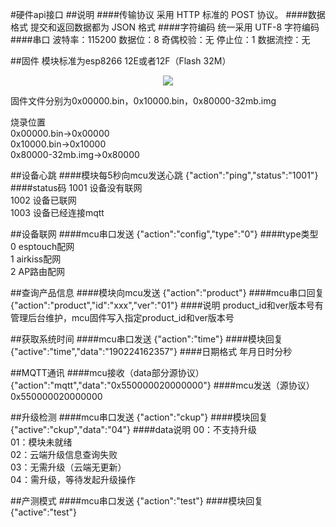 #硬件api接口
##说明
####传输协议
采用 HTTP 标准的 POST 协议。
####数据格式
提交和返回数据都为 JSON 格式
####字符编码
统一采用 UTF-8 字符编码
####串口
波特率：115200
数据位：8
奇偶校验：无
停止位：1
数据流控：无

##固件
模块标准为esp8266 12E或者12F（Flash 32M）
<p align="center"><img src="http://wiki.aithinker.com/_media/esp8266/esp8266_module_list.png
"></p>

固件文件分别为0x00000.bin，0x10000.bin，0x80000-32mb.img

烧录位置<br>
0x00000.bin->0x00000<br>
0x10000.bin->0x10000<br>
0x80000-32mb.img->0x80000<br>

##设备心跳
####模块每5秒向mcu发送心跳
{"action":"ping","status":"1001"}
####status码
1001 设备没有联网<br>
1002 设备已联网<br>
1003 设备已经连接mqtt<br>

##设备联网
####mcu串口发送
{"action":"config","type":"0"}
####type类型
0  esptouch配网<br>
1  airkiss配网<br>
2  AP路由配网<br>

##查询产品信息
####模块向mcu发送
{"action":"product"}
####mcu串口回复
{"action":"product","id":"xxx","ver":"01"}
####说明
product_id和ver版本号有管理后台维护，mcu固件写入指定product_id和ver版本号

##获取系统时间
####mcu串口发送
{"action":"time"}
####模块回复
{"active":"time","data":"190224162357"}
####日期格式
年月日时分秒


##MQTT通讯
####mcu接收（data部分源协议）
{"action":"mqtt","data":"0x550000020000000"}
####mcu发送（源协议）
0x550000020000000


##升级检测
####mcu串口发送
{"action":"ckup"}
####模块回复
{"active":"ckup","data":"04"}
####data说明
00：不支持升级<br>
01：模块未就绪<br>
02：云端升级信息查询失败<br>
03：无需升级（云端无更新）<br>
04：需升级，等待发起升级操作<br>

##产测模式
####mcu串口发送
{"action":"test"}
####模块回复
{"active":"test"}
